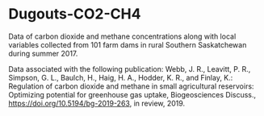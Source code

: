 # Dugouts-CO2-CH4
Data of carbon dioxide and methane concentrations along with local variables collected from 101 farm dams in rural Southern Saskatchewan during summer 2017.

Data associated with the following publication: Webb, J. R., Leavitt, P. R., Simpson, G. L., Baulch, H., Haig, H. A., Hodder, K. R., and Finlay, K.: Regulation of carbon dioxide and methane in small agricultural reservoirs: Optimizing potential for greenhouse gas uptake, Biogeosciences Discuss., https://doi.org/10.5194/bg-2019-263, in review, 2019.
